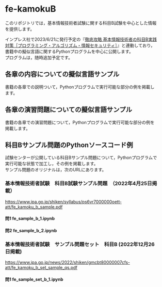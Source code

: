 # fe-kamokuB
このリポジトリでは，基本情報技術者試験に関する科目B試験を中心とした情報を提供します。

インプレス社で2023/6/21に発行予定の『<a href="https://book.impress.co.jp/books/1122101039">徹底攻略 基本情報技術者の科目B実践対策［プログラミング・アルゴリズム・情報セキュリティ］</a>』と連動しており，書籍中の擬似言語に関するPythonプログラムを中心に公開します。  
プログラムは，随時追加予定です。

## 各章の内容についての擬似言語サンプル
書籍の各章での説明ついて，Pythonプログラムで実行可能な部分の例を掲載します。

## 各章の演習問題についての擬似言語サンプル
書籍の各章での演習問題について，Pythonプログラムで実行可能な部分の例を掲載します。

## 科目Bサンプル問題のPythonソースコード例
試験センターが公開している科目Bサンプル問題について，Pythonプログラムで実行可能な状態で加工し，その例を掲載します。  
サンプル問題のオリジナルは，次のURLにあります。

### 基本情報技術者試験　科目B試験サンプル問題　（2022年4月25日掲載）
https://www.ipa.go.jp/shiken/syllabus/ps6vr7000000oett-att/fe_kamoku_b_sample.pdf

#### 問1 fe_sample_b_1.ipynb
#### 問2 fe_sample_b_2.ipynb

### 基本情報技術者試験　サンプル問題セット　科目B (2022年12月26日掲載)
https://www.ipa.go.jp/news/2022/shiken/gmcbt80000007cfs-att/fe_kamoku_b_set_sample_qs.pdf

#### 問1 fe_sample_set_b_1.ipynb

